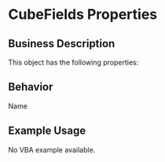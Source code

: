 # CubeFields Properties

## Business Description
This object has the following properties:

## Behavior
Name

## Example Usage
No VBA example available.